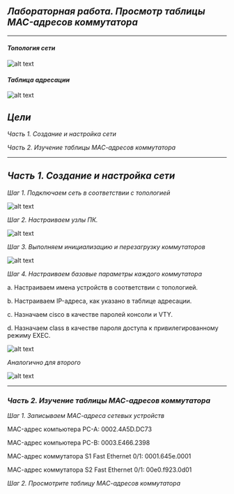 ## *Лабораторная работа. Просмотр таблицы MAC-адресов коммутатора* ##
___
#### 	*Топология сети*
![alt text](https://github.com/Eliminir/OTUSLABS/blob/Labs/LAB2/1.JPG)

#### *Таблица адресации*
![alt text](https://github.com/Eliminir/OTUSLABS/blob/Labs/LAB2/2.JPG)
	
 ## *Цели*
 *Часть 1. Создание и настройка сети*
 
 *Часть 2. Изучение таблицы МАС-адресов коммутатора*
___



## *Часть 1. Создание и настройка сети*

*Шаг 1. Подключаем сеть в соответствии с топологией*

![alt text](https://github.com/Eliminir/OTUSLABS/blob/Labs/LAB2/3.JPG)



*Шаг 2. Настраиваем узлы ПК.*


![alt text](https://github.com/Eliminir/OTUSLABS/blob/Labs/LAB2/4.JPG)

*Шаг 3. Выполняем инициализацию и перезагрузку коммутаторов*


![alt text](https://github.com/Eliminir/OTUSLABS/blob/Labs/LAB2/5.JPG)

*Шаг 4. Настраиваем базовые параметры каждого коммутатора*

a.	Настраиваем имена устройств в соответствии с топологией.

b.	Настраиваем IP-адреса, как указано в таблице адресации.

c.	Назначаем cisco в качестве паролей консоли и VTY.

d.	Назначаем class в качестве пароля доступа к привилегированному режиму EXEC.


![alt text](https://github.com/Eliminir/OTUSLABS/blob/Labs/LAB2/6.1.JPG)

*Аналогично для второго*


![alt text](https://github.com/Eliminir/OTUSLABS/blob/Labs/LAB2/6.2.JPG)

___

### *Часть 2. Изучение таблицы МАС-адресов коммутатора*

*Шаг 1. Записываем МАС-адреса сетевых устройств*

MAC-адрес компьютера PC-A: 0002.4A5D.DC73

MAC-адрес компьютера PC-B: 0003.E466.2398

МАС-адрес коммутатора S1 Fast Ethernet 0/1: 0001.645e.0001

МАС-адрес коммутатора S2 Fast Ethernet 0/1: 00e0.f923.0d01


*Шаг 2. Просмотрите таблицу МАС-адресов коммутатора*




